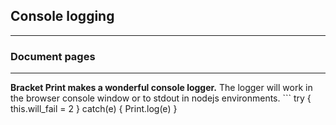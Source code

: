 ## Console logging 

---
### Document pages

---


**Bracket Print makes a wonderful console logger.** The logger will work in the browser console window or to stdout in nodejs environments. ```
try {
	this.will_fail = 2
} 
catch(e) { 
	Print.log(e)
}
```
